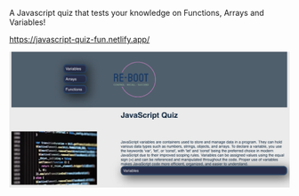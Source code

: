 A Javascript quiz that tests your knowledge on Functions, Arrays and Variables!

https://javascript-quiz-fun.netlify.app/

<img src="./my-app/src/images/Javascript_Quiz_Image.png" alt="project image"/> 
